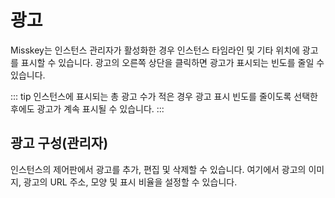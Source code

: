 # 광고

Misskey는 인스턴스 관리자가 활성화한 경우 인스턴스 타임라인 및 기타 위치에 광고를 표시할 수 있습니다.
광고의 오른쪽 상단을 클릭하면 광고가 표시되는 빈도를 줄일 수 있습니다.

::: tip
인스턴스에 표시되는 총 광고 수가 적은 경우 광고 표시 빈도를 줄이도록 선택한 후에도 광고가 계속 표시될 수 있습니다.
:::

## 광고 구성(관리자)

인스턴스의 제어판에서 광고를 추가, 편집 및 삭제할 수 있습니다.
여기에서 광고의 이미지, 광고의 URL 주소, 모양 및 표시 비율을 설정할 수 있습니다.
